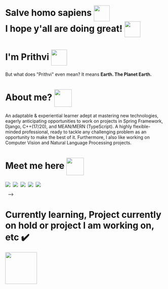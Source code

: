 # Salve homo sapiens <img align="center" src="https://user-images.githubusercontent.com/50717968/152921789-0b78a2e7-19c2-4404-971b-32ed732cfdc9.png" height="50"/> <br /> I hope y'all are doing great! <img align="center" src="https://user-images.githubusercontent.com/50717968/152921620-0fb76432-38cd-4dce-bc9f-223b8fb79045.png" height="50" /> 

# I'm Prithvi <img align="center" src="https://user-images.githubusercontent.com/50717968/152921941-bbbdbaf9-5ce5-48d9-bd1e-a56e176ac0ca.png" height="50"/>
But what does "Prithvi" even mean? It means **Earth. The Planet Earth.**

# About me? <img align="center" src="https://user-images.githubusercontent.com/50717968/152670053-2981f442-b7f8-4e5e-85ac-8dbee19b5473.png" height="55"/>
An adaptable & experiential learner adept at mastering new technologies, eagerly anticipating opportunities to work on projects in Spring Framework, Django, C++(17/20), and MEAN/MERN (TypeScript). A highly flexible-minded professional, ready to tackle any challenging problem as an opportunity to make the best of it. Furthermore, I also like working on Computer Vision and Natural Language Processing projects.

# Meet me here <img align="center" src="https://user-images.githubusercontent.com/50717968/152671851-5e016ed5-db13-4e48-8722-729fa4fd5879.png" height="55"/> 
<a href="mailto: prithviraj_1999@outlook.com" target="_blank"><img align="center" src="https://img.shields.io/badge/Microsoft_Outlook-0078D4?style=for-the-badge&logo=microsoft-outlook&logoColor=white" /></a>&nbsp; 
<a href="https://www.linkedin.com/in/prithvi-raj-3431a8162/" target="_blank"><img align="center" src="https://img.shields.io/badge/LinkedIn-0077B5?style=for-the-badge&logo=linkedin&logoColor=white" /></a>&nbsp; 
<a href="https://pin.it/6i8YX0u" target="_blank"><img align="center" src="https://img.shields.io/badge/Pinterest-%23E60023.svg?&style=for-the-badge&logo=Pinterest&logoColor=white" /></a>&nbsp; 
<a href="https://twitter.com/im_earthian_" target="_blank"><img align="center" src="https://img.shields.io/badge/Twitter-1DA1F2?style=for-the-badge&logo=twitter&logoColor=white" /></a>&nbsp; 
<a href="https://t.me/temporaryHomoSapien" target="_blank"><img align="center" src="https://img.shields.io/badge/Telegram-2CA5E0?style=for-the-badge&logo=telegram&logoColor=white" /></a>&nbsp; 
<!-- <a href="https://discord.com/users/UnfuckwithableMe#0777" target="_blank"><img align="center" src="https://img.shields.io/badge/Discord-5865F2?style=for-the-badge&logo=discord&logoColor=white" /> --> </a>&nbsp; 


<!-- # Statistics <img align="center" src="https://user-images.githubusercontent.com/50717968/152671984-bcb1bc8c-e7bf-41eb-bfa3-0cc2b2e7a3ed.png" height="55" />
<!-- Using html -->
<!-- <div style="display: flex; flex-direction: row;">
   <img align="center" src="https://github-readme-stats.vercel.app/api?username=iamVaidh&show_icons=true&theme=midnight-purple&hide_border=true" width="445" />
<img align="right" src="https://github-readme-stats.vercel.app/api/top-langs/?username=iamVaidh&langs_count=5&theme=algolia&hide_border=true&hide=html,ejs,pug,css,scss&layout=compact" width="375" />
</div> --> -->
<!-- <img src="https://github-readme-stats.vercel.app/api?username=Kshatriyaprithviraj&show_icons=true&theme=midnight-purple&hide_border=true" height="250" width="500" />
<img src="https://github-readme-stats.vercel.app/api/top-langs/?username=Kshatriyaprithviraj&langs_count=5&theme=algolia&hide_border=true&hide=html,ejs,pug,css,scss&layout=compact" height="220"/> -->

<!-- # Streaks <img align="center" src="https://user-images.githubusercontent.com/50717968/152920968-c7079bc5-7f07-4abb-b2ba-63a470cf6970.png" height="48" />
<img src="https://github-readme-streak-stats.herokuapp.com?user=iamVaidh&theme=holi-theme&hide_border=true&date_format=M%20j%5B%2C%20Y%5D" width="445" /> -->


<!-- Direct link -->
<!-- [![Top Langs](https://github-readme-stats.vercel.app/api/top-langs/?username=Kshatriyaprithviraj&langs_count=5&theme=algolia&hide_border=true&hide=html,ejs,pug,scss&card_width=500)](https://github.com/anuraghazra/github-readme-stats) 
<!-- [![GitHub Streak](https://github-readme-streak-stats.herokuapp.com?user=Kshatriyaprithviraj&theme=holi-theme&hide_border=true&date_format=M%20j%5B%2C%20Y%5D)](https://git.io/streak-stats) -->


# Currently learning, Project currently on hold or project I am working on, etc ✔️
<img src="https://user-images.githubusercontent.com/50717968/152688757-ff139442-f83a-4f9f-9890-db7d819f530e.png" align="center" width="100" height="100" />


<!--
**Kshatriyaprithviraj/Kshatriyaprithviraj** is a ✨ _special_ ✨ repository because its `README.md` (this file) appears on your GitHub profile.

Here are some ideas to get you started:

- 🔭 I’m currently working on ...
- 🌱 I’m currently learning ...
- 👯 I’m looking to collaborate on ...
- 🤔 I’m looking for help with ...
- 💬 Ask me about ...
- 📫 How to reach me: ...
- 😄 Pronouns: ...
- ⚡ Fun fact: ...
-->
